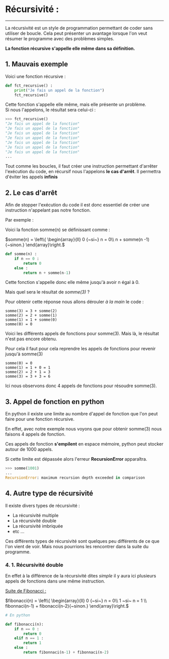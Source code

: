 # Récursivité :

------

La récursivité est un style de programmation permettant de coder sans utiliser de boucle. Cela peut présenter un avantage lorsque l'on veut résumer le programme avec des problèmes simples.

**La fonction récursive s'appelle elle même dans sa définition.**

## 1. Mauvais exemple

Voici une fonction récursive :

```python
def fct_recursive() :
    print("Je fais un appel de la fonction")
    fct_recursive()
```

Cette fonction s'appelle elle même, mais elle présente un problème.<br> Si nous l'appelons, le résultat sera celui-ci : 

```python
>>> fct_recursive()
"Je fais un appel de la fonction"
"Je fais un appel de la fonction"
"Je fais un appel de la fonction"
"Je fais un appel de la fonction"
"Je fais un appel de la fonction"
"Je fais un appel de la fonction"
"Je fais un appel de la fonction"
...
```

Tout comme les boucles, il faut créer une instruction permettant d'arrêter l'exécution du code, en récursif nous l'appelons **le cas d'arrêt**. Il permettra d'éviter les appels **infinis**

## 2. Le cas d'arrêt 

Afin de stopper l'exécution du code il est donc essentiel de créer une instruction n'appelant pas notre fonction.

Par exemple : 

Voici la fonction somme(n) se définissant comme :

$`somme(n) = \left\{ \begin{array}{ll}     0 {~si~} n = 0\\     n + somme(n -1){~sinon.} \end{array}\right.`$

```python
def somme(n) :
    if n == 0 :
        return 0
    else :
        return n + somme(n-1)
```

Cette fonction s'appelle donc elle même jusqu'à avoir n égal à 0. 

Mais quel sera le résultat de *somme(3)* ? 

Pour obtenir cette réponse nous allons dérouler *à la main* le code : 

```
somme(3) = 3 + somme(2)
somme(2) = 2 + somme(1)
somme(1) = 1 + somme(0)
somme(0) = 0
```

Voici les différents appels de fonctions pour somme(3). Mais là, le résultat n'est pas encore obtenu.

Pour cela il faut pour cela reprendre les appels de fonctions pour revenir jusqu'à somme(3)

```
somme(0) = 0
somme(1) = 1 + 0 = 1 
somme(2) = 2 + 1 = 3
somme(3) = 3 + 3 = 6
```

Ici nous observons donc 4 appels de fonctions pour résoudre somme(3).

## 3. Appel de fonction en python 

En python il existe une limite au nombre d'appel de fonction que l'on peut faire pour une fonction récursive.

En effet, avec notre exemple nous voyons que pour obtenir somme(3) nous faisons 4 appels de fonction.

Ces appels de fonction **s'empilent** en espace mémoire, python peut stocker autour de 1000 appels.

Si cette limite est dépassée alors l'erreur **RecursionError** apparaîtra.

```python
>>> somme(1001)
...
RecursionError: maximum recursion depth exceeded in comparison
```

 ## 4. Autre type de récursivité  

Il existe divers types de récursivité : 

- La récursivité multiple
- La récursivité double
- La récursivité imbriquée
- etc ...

Ces différents types de récursivité sont quelques peu différents de ce que l'on vient de voir. Mais nous pourrions les rencontrer dans la suite du programme. 

### 4. 1. Récursivité double 

En effet à la différence de la récursivité dites *simple* il y aura ici plusieurs appels de fonctions dans une même instruction. 

<u>Suite de Fibonacci :</u>

$`fibonacci(n) = \left\{ \begin{array}{ll}     0 {~si~} n = 0\\ 1 ~si~ n = 1 \\    fibonnaci(n-1) + fibonacci(n-2){~sinon.} \end{array}\right.`$

```python
# En python

def fibonacci(n):
	if n == 0 : 
        return 0
    elif n == 1 :
        return 1
    else : 
        return fibonnaci(n-1) + fibonnaci(n-2)
```
